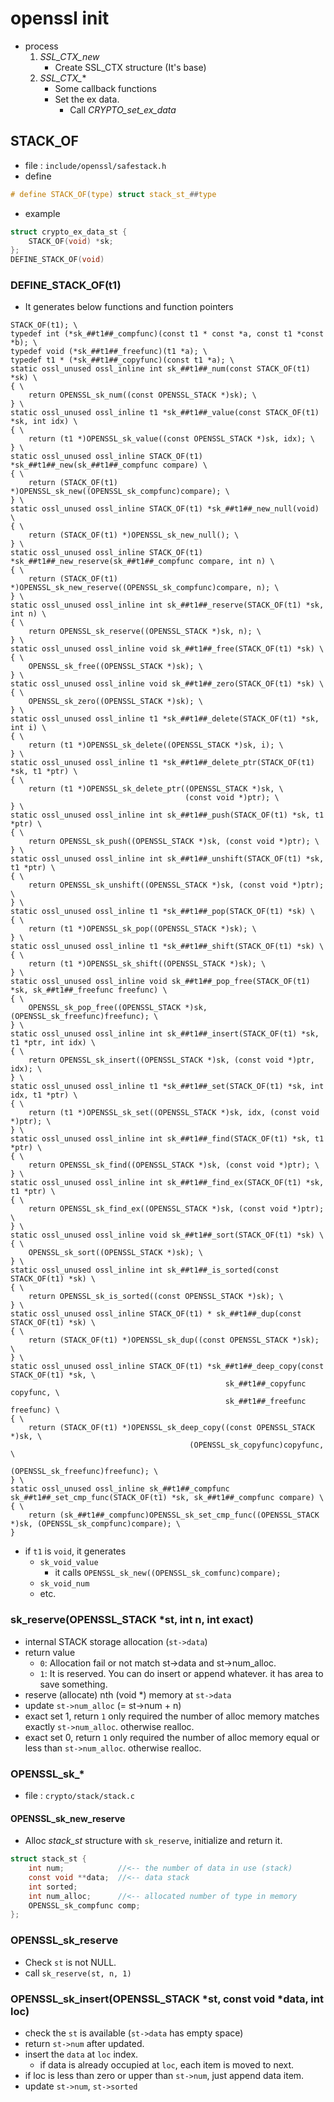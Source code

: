 

# openssl init

* process
    1. *SSL_CTX_new*
        * Create SSL_CTX structure (It's base)
    2. *SSL_CTX_**
        * Some callback functions
        * Set the ex data.
            * Call *CRYPTO_set_ex_data*

## STACK_OF

* file : `include/openssl/safestack.h`
* define

```c
# define STACK_OF(type) struct stack_st_##type
```

* example

```c
struct crypto_ex_data_st {
    STACK_OF(void) *sk;
};
DEFINE_STACK_OF(void)
```

### DEFINE_STACK_OF(t1)

* It generates below functions and function pointers
```
STACK_OF(t1); \
typedef int (*sk_##t1##_compfunc)(const t1 * const *a, const t1 *const *b); \
typedef void (*sk_##t1##_freefunc)(t1 *a); \
typedef t1 * (*sk_##t1##_copyfunc)(const t1 *a); \
static ossl_unused ossl_inline int sk_##t1##_num(const STACK_OF(t1) *sk) \
{ \
    return OPENSSL_sk_num((const OPENSSL_STACK *)sk); \
} \
static ossl_unused ossl_inline t1 *sk_##t1##_value(const STACK_OF(t1) *sk, int idx) \
{ \
    return (t1 *)OPENSSL_sk_value((const OPENSSL_STACK *)sk, idx); \
} \
static ossl_unused ossl_inline STACK_OF(t1) *sk_##t1##_new(sk_##t1##_compfunc compare) \
{ \
    return (STACK_OF(t1) *)OPENSSL_sk_new((OPENSSL_sk_compfunc)compare); \
} \
static ossl_unused ossl_inline STACK_OF(t1) *sk_##t1##_new_null(void) \
{ \
    return (STACK_OF(t1) *)OPENSSL_sk_new_null(); \
} \
static ossl_unused ossl_inline STACK_OF(t1) *sk_##t1##_new_reserve(sk_##t1##_compfunc compare, int n) \
{ \
    return (STACK_OF(t1) *)OPENSSL_sk_new_reserve((OPENSSL_sk_compfunc)compare, n); \
} \
static ossl_unused ossl_inline int sk_##t1##_reserve(STACK_OF(t1) *sk, int n) \
{ \
    return OPENSSL_sk_reserve((OPENSSL_STACK *)sk, n); \
} \
static ossl_unused ossl_inline void sk_##t1##_free(STACK_OF(t1) *sk) \
{ \
    OPENSSL_sk_free((OPENSSL_STACK *)sk); \
} \
static ossl_unused ossl_inline void sk_##t1##_zero(STACK_OF(t1) *sk) \
{ \
    OPENSSL_sk_zero((OPENSSL_STACK *)sk); \
} \
static ossl_unused ossl_inline t1 *sk_##t1##_delete(STACK_OF(t1) *sk, int i) \
{ \
    return (t1 *)OPENSSL_sk_delete((OPENSSL_STACK *)sk, i); \
} \
static ossl_unused ossl_inline t1 *sk_##t1##_delete_ptr(STACK_OF(t1) *sk, t1 *ptr) \
{ \
    return (t1 *)OPENSSL_sk_delete_ptr((OPENSSL_STACK *)sk, \
                                       (const void *)ptr); \
} \
static ossl_unused ossl_inline int sk_##t1##_push(STACK_OF(t1) *sk, t1 *ptr) \
{ \
    return OPENSSL_sk_push((OPENSSL_STACK *)sk, (const void *)ptr); \
} \
static ossl_unused ossl_inline int sk_##t1##_unshift(STACK_OF(t1) *sk, t1 *ptr) \
{ \
    return OPENSSL_sk_unshift((OPENSSL_STACK *)sk, (const void *)ptr); \
} \
static ossl_unused ossl_inline t1 *sk_##t1##_pop(STACK_OF(t1) *sk) \
{ \
    return (t1 *)OPENSSL_sk_pop((OPENSSL_STACK *)sk); \
} \
static ossl_unused ossl_inline t1 *sk_##t1##_shift(STACK_OF(t1) *sk) \
{ \
    return (t1 *)OPENSSL_sk_shift((OPENSSL_STACK *)sk); \
} \
static ossl_unused ossl_inline void sk_##t1##_pop_free(STACK_OF(t1) *sk, sk_##t1##_freefunc freefunc) \
{ \
    OPENSSL_sk_pop_free((OPENSSL_STACK *)sk, (OPENSSL_sk_freefunc)freefunc); \
} \
static ossl_unused ossl_inline int sk_##t1##_insert(STACK_OF(t1) *sk, t1 *ptr, int idx) \
{ \
    return OPENSSL_sk_insert((OPENSSL_STACK *)sk, (const void *)ptr, idx); \
} \
static ossl_unused ossl_inline t1 *sk_##t1##_set(STACK_OF(t1) *sk, int idx, t1 *ptr) \
{ \
    return (t1 *)OPENSSL_sk_set((OPENSSL_STACK *)sk, idx, (const void *)ptr); \
} \
static ossl_unused ossl_inline int sk_##t1##_find(STACK_OF(t1) *sk, t1 *ptr) \
{ \
    return OPENSSL_sk_find((OPENSSL_STACK *)sk, (const void *)ptr); \
} \
static ossl_unused ossl_inline int sk_##t1##_find_ex(STACK_OF(t1) *sk, t1 *ptr) \
{ \
    return OPENSSL_sk_find_ex((OPENSSL_STACK *)sk, (const void *)ptr); \
} \
static ossl_unused ossl_inline void sk_##t1##_sort(STACK_OF(t1) *sk) \
{ \
    OPENSSL_sk_sort((OPENSSL_STACK *)sk); \
} \
static ossl_unused ossl_inline int sk_##t1##_is_sorted(const STACK_OF(t1) *sk) \
{ \
    return OPENSSL_sk_is_sorted((const OPENSSL_STACK *)sk); \
} \
static ossl_unused ossl_inline STACK_OF(t1) * sk_##t1##_dup(const STACK_OF(t1) *sk) \
{ \
    return (STACK_OF(t1) *)OPENSSL_sk_dup((const OPENSSL_STACK *)sk); \
} \
static ossl_unused ossl_inline STACK_OF(t1) *sk_##t1##_deep_copy(const STACK_OF(t1) *sk, \
                                                sk_##t1##_copyfunc copyfunc, \
                                                sk_##t1##_freefunc freefunc) \
{ \
    return (STACK_OF(t1) *)OPENSSL_sk_deep_copy((const OPENSSL_STACK *)sk, \
                                        (OPENSSL_sk_copyfunc)copyfunc, \
                                        (OPENSSL_sk_freefunc)freefunc); \
} \
static ossl_unused ossl_inline sk_##t1##_compfunc sk_##t1##_set_cmp_func(STACK_OF(t1) *sk, sk_##t1##_compfunc compare) \
{ \
    return (sk_##t1##_compfunc)OPENSSL_sk_set_cmp_func((OPENSSL_STACK *)sk, (OPENSSL_sk_compfunc)compare); \
}
```

* if `t1` is `void`, it generates
    * `sk_void_value`
        * it calls `OPENSSL_sk_new((OPENSSL_sk_comfunc)compare);`
    * `sk_void_num`
    * etc. 


### sk_reserve(OPENSSL_STACK *st, int n, int exact)

* internal STACK storage allocation (`st->data`)
* return value
    * `0`: Allocation fail or not match st->data and st->num_alloc.
    * `1`: It is reserved. You can do insert or append whatever. it has area to save something.
* reserve (allocate) nth (void *) memory at `st->data`
* update `st->num_alloc` (= st->num + n)
* exact set 1, return `1` only required the number of alloc memory matches exactly `st->num_alloc`. otherwise realloc.
* exact set 0, return `1` only required the number of alloc memory equal or less than `st->num_alloc`. otherwise realloc.


### OPENSSL_sk_*

* file : `crypto/stack/stack.c`


#### OPENSSL_sk_new_reserve

* Alloc *stack_st* structure with `sk_reserve`, initialize and return it.

```c
struct stack_st {
    int num;            //<-- the number of data in use (stack)
    const void **data;  //<-- data stack
    int sorted;
    int num_alloc;      //<-- allocated number of type in memory 
    OPENSSL_sk_compfunc comp;
};
```

### OPENSSL_sk_reserve

* Check `st` is not NULL.
* call `sk_reserve(st, n, 1)`

### OPENSSL_sk_insert(OPENSSL_STACK *st, const void *data, int loc)

* check the `st` is available (`st->data` has empty space)
* return `st->num` after updated.
* insert the `data` at `loc` index.
    * if data is already occupied at `loc`, each item is moved to next.
* if loc is less than zero or upper than `st->num`, just append data item.
* update `st->num`, `st->sorted`
